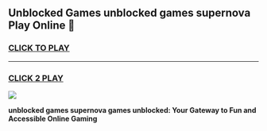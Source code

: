 
## Unblocked Games unblocked games supernova Play Online 👋
<h3>
<a href="https://news.freeplayer.one?title=unblocked_games_supernova&ref=17F">CLICK TO PLAY</a></h3>
<hr>

<h3>
<a href="https://news.freeplayer.one?title=unblocked_games_supernova&ref=17F">CLICK 2 PLAY</a>
  
</h3>

<a href="https://news.freeplayer.one?title=unblocked_games_supernova&ref=17F/"><img src="https://clearcache.store/games.png"></a>


**unblocked games supernova games unblocked: Your Gateway to Fun and Accessible Online Gaming**
